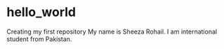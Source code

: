 # hello_world
Creating my first repository 
My name is Sheeza Rohail. I am international student from Pakistan.
